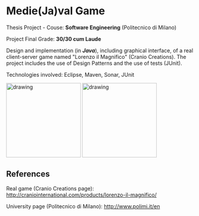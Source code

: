 # Medie(Ja)val Game

Thesis Project - Couse: <b>Software Engineering</b> (Politecnico di Milano)

Project Final Grade: <b>30/30 cum Laude</b>

Design and implementation (in <i><b>Java</b></i>), including graphical interface, of a real client-server game named "Lorenzo il Magnifico" (Cranio Creations). The project includes the use of Design Patterns and the use of tests (JUnit).

Technologies involved: Eclipse, Maven, Sonar, JUnit

<img src="https://www.goblins.net/files/styles/inline_full/public/images/review/lorenzo-magnifico.jpg?itok=Gee6EJp-" alt="drawing" width="200"/>   <img src="https://www.strategia2.it/wp-content/uploads/lorenzo_il_magnifico_retro_del_gioco-1.jpg" alt="drawing" width="200"/>

## References

Real game (Cranio Creations page): http://craniointernational.com/products/lorenzo-il-magnifico/

University page (Politecnico di Milano): http://www.polimi.it/en
